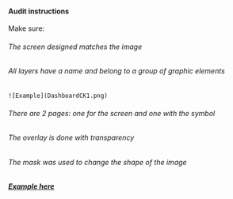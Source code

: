 #### Audit instructions

Make sure: 

###### The screen designed matches the image
###### All layers have a name and belong to a group of graphic elements
    
    
    ![Example](DashboardCK1.png)
    
###### There are 2 pages: one for the screen and one with the symbol
###### The overlay is done with transparency
###### The mask was used to change the shape of the image


##### [Example here](https://www.figma.com/file/7hv3wv2rUPRY0Sc3Dd7lZh/UI-I-Challenge---UI-Ex-11)
